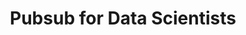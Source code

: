 ---
title: "Pubsub for Data Scientists"
slug: "pubsub-for-data-scientists"
draft: false
event_date: "2023-10-03"
image: "img/resources/webinars/pubsub-for-newbies.webp"
name: "PubSub for Data Scientists"
description: "Pubsub is a powerful tool for building real-time data products. However, it can be complex and intimidating for data scientists who are new to the concept. This tutorial will demystify pubsub and show you how to use Ensign to easily integrate pubsub into your data science projects."
events: ['Webinar']
registration_link:
call_to_action:
video_link: https://www.youtube.com/embed/JqqfDJdMXdA?si=c2Sdak9CsaHa7o1-
audio_link:
categories: ['Video']
presenters: ['Patrick Deziel', 'Rebecca Bilbro']
topics: ['PubSub', 'Data Science']
---